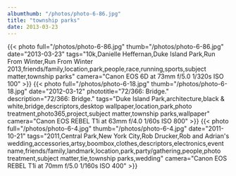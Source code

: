 ```yaml
---
albumthumb: "/photos/photo-6-86.jpg"
title: "township parks"
date: 2013-03-23
---
```

{{< photo full="/photos/photo-6-86.jpg" thumb="/photos/photo-6-86.jpg" date="2013-03-23" tags="10k,Danielle Heffernan,Duke Island Park,Run From Winter,Run From Winter 2013,friends/family,location,park,people,race,running,sports,subject matter,township parks" camera="Canon EOS 6D at 73mm f/5.0 1/320s ISO 100" >}}
{{< photo full="/photos/photo-6-18.jpg" thumb="/photos/photo-6-18.jpg" date="2012-03-12" phototitle="72/366: Bridge." description="72/366: Bridge." tags="Duke Island Park,architecture,black & white,bridge,descriptors,desktop wallpaper,location,park,photo treatment,photo365,project,subject matter,township parks,wallpaper" camera="Canon EOS REBEL T1i at 63mm f/4.0 1/60s ISO 800" >}}
{{< photo full="/photos/photo-6-4.jpg" thumb="/photos/photo-6-4.jpg" date="2011-10-21" tags="2011,Central Park,New York City,Rob Drucker,Rob and Adrian's wedding,accessories,artsy,boombox,clothes,descriptors,electronics,event name,friends/family,landmark,location,park,party/gathering,people,photo treatment,subject matter,tie,township parks,wedding" camera="Canon EOS REBEL T1i at 70mm f/5.0 1/160s ISO 400" >}}
